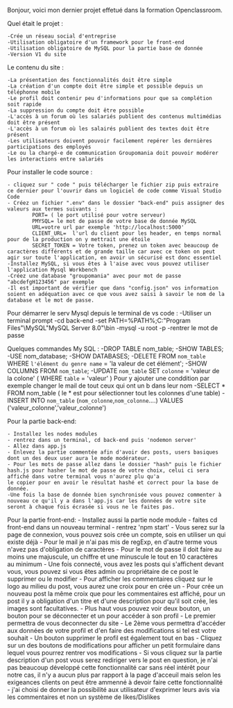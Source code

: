 Bonjour, voici mon dernier projet effetué dans la formation Openclassroom.

Quel était le projet : 

    -Crée un réseau social d'entreprise
    -Utilisation obligatoire d'un framework pour le front-end
    -Utilisation obligatoire de MySQL pour la partie base de donnée
    -Version V1 du site 

Le contenu du site : 

    -La présentation des fonctionnalités doit être simple
    -La création d'un compte doit être simple et possible depuis un téléphonne mobile
    -Le profil doit contenir peu d'informations pour que sa complétion soit rapide
    -La suppression du compte doit être possible
    -L'accès à un forum où les salariés publient des contenus multimédias doit être présent
    -L'accès à un forum où les salairés publient des textes doit être présent
    -Les utilisateurs doivent pouvoir facilement repérer les dernières participations des employés
    -Le ou la chargé-e de communication Groupomania doit pouvoir modérer les interactions entre salariés

Pour installer le code source : 

    - cliquez sur " code " puis télécharger le fichier zip puis extraire ce dernier pour l'ouvrir dans un logiciel de code comme Visual Studio Code
    - Créez un fichier ".env" dans le dossier "back-end" puis assigner des valeurs aux termes suivants : 
            PORT= ( le port utilisé pour votre serveur)
            PMYSQL= le mot de passe de votre base de donnée MySQL
            URL=votre url par exemple 'http://localhost:5000' 
            CLIENT_URL=  l'url du client pour les header, en temps normal pour de la production on y mettrait une étoile
            SECRET_TOKEN = Votre token, prenez un token avec beaucoup de caractères différents et de grande taille car avec ce token on peut agir sur toute l'application, en avoir un sécurisé est donc essentiel 
    -Installez MySQL, si vous êtes à l'aise avec vous pouvez utiliser l'application Mysql Workbench
    -Créez une database "groupomania" avec pour mot de passe "abcdefgH123456" par exemple
    -Il est important de vérifier que dans "config.json" vos information soient en adéquation avec ce que vous avez saisi à savoir le nom de la database et le mot de passe.


Pour démarrer le serv Mysql depuis le terminal de vs code : 
    -Utiliser un terminal prompt
    -cd back-end
    -set PATH=%PATH%;C:\"Program Files"\MySQL\"MySQL Server 8.0"\bin
    -mysql -u root -p
    -rentrer le mot de passe 

Quelques commandes My SQL : 
    -DROP TABLE nom_table;
    -SHOW TABLES;
    -USE nom_database;
    -SHOW DATABASES;
    -DELETE FROM `nom_table` WHERE `l'élément du genre name` = 'la valeur de cet élément';
    -SHOW COLUMNS FROM `nom_table`;
    -UPDATE `nom_table` SET `colonne` = 'valeur de la colone' ( WHERE `table` = 'valeur' ) Pour y ajouter une conddition par exemple changer le mail de tout ceux qui ont un b dans leur nom 
    -SELECT * FROM nom_table ( le * est pour sélectionner tout les colonnes d'une table)
    -INSERT INTO `nom_table` (`nom_colonne`,`nom_colonne`....)
        VALUES
     ('valeur_colonne','valeur_colonne')

Pour la partie back-end: 

    - Installez les nodes modules
    - rentrez dans un terminal, cd back-end puis 'nodemon server'
    - Allez dans app.js 
    - Enlevez la partie commentée afin d'avoir des posts, users basiques dont un des deux user aura le mode modérateur.
    - Pour les mots de passe allez dans le dossier "hash" puis le fichier hash.js pour hasher le mot de passe de votre choix, celui ci sera affiché dans votre terminal vous n'aurez plu qu'a 
    le copier pour en avoir le résultat hashé et correct pour la base de donnée.
    -Une fois la base de donnée bien synchronisée vous pouvez commenter à nouveau ce qu'il y a dans l'app.js car les données de votre site seront à chaque fois écrasée si vous ne le faites pas.

Pour la partie front-end: 
    - Installez aussi la partie node module
    - faites cd front-end dans un nouveau terminal
    - rentrez 'npm start'
    - Vous serez sur la page de connexion, vous pouvez sois crée un compte, sois en utiliser un qui existe déjà
    - Pour le mail je n'ai pas mis de regExp, en d'autre terme vous n'avez pas d'obligation de caractères
    - Pour le mot de passe il doit faire au moins une majuscule, un chiffre et une minuscule le tout en 10 caractères au minimum
    - Une fois connecté, vous avez les posts qui s'affichent devant vous, vous pouvez si vous êtes admin ou propriétaire de ce post le supprimer ou le modifier
    - Pour afficher les commentaires cliquez sur le logo au milieu du post, vous aurez une croix pour en crée un
    - Pour crée un nouveau post la même croix que pour les commentaires est affiché, pour un post il y a obligation d'un titre et d'une description pour qu'il soit crée, les images sont facultatives.
    - Plus haut vous pouvez voir deux bouton, un bouton pour se déconnecter et un pour accéder à son profil
    - Le premier permettra de vous deconnecter du site
    - Le 2ème vous permettra d'accéder aux données de votre profil et d'en faire des modifications si tel est votre souhait
    - Un bouton supprimer le profil est également tout en bas
    - Cliquez sur un des boutons de modifications pour afficher un petit formulaire dans lequel vous pourrez rentrer vos modifications
    - Si vous cliquez sur la partie description d'un post vous serez rediriger vers le post en question, je n'ai pas beaucoup développé cette fonctionnalité car sans réel intérêt pour notre cas, il n'y a aucun plus par rapport à la page d'acceuil mais selon les exigeances clients on peut être ammenné à devoir faire cette fonctionnalité
    - j'ai choisi de donner la possibilité aux utilisateur d'exprimer leurs avis via les commentaires et non un système de likes/Dislikes


    